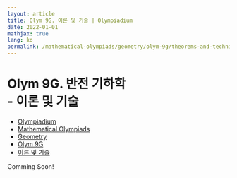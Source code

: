 ```yaml
---
layout: article
title: Olym 9G. 이론 및 기술 | Olympiadium
date: 2022-01-01
mathjax: true
lang: ko
permalink: /mathematical-olympiads/geometry/olym-9g/theorems-and-techniques/
---
```

# Olym 9G. 반전 기하학 <br> <ssup> - 이론 및 기술</ssup>

<ul class="breadcrumb">
	<li><a href="{{ site.baseurl }}/">Olympiadium</a></li> 
	<li><a href="{{ site.baseurl }}/mathematical-olympiads/">Mathematical Olympiads</a></li> 
	<li><a href="{{ site.baseurl }}/mathematical-olympiads/geometry/">Geometry</a></li> 
	<li><a href="{{ site.baseurl }}/mathematical-olympiads/geometry/olym-9g/">Olym 9G</a></li> 
	<li><a href="{{ site.baseurl }}/mathematical-olympiads/geometry/olym-9g/theorems-and-techniques/">이론 및 기술</a></li>
</ul>

Comming Soon!
